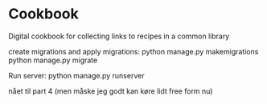 # Cookbook
Digital cookbook for collecting links to recipes in a common library



create migrations and apply migrations:
python manage.py makemigrations 
python manage.py migrate


Run server:
python manage.py runserver  


nået til part 4 (men måske jeg godt kan køre lidt free form nu)
